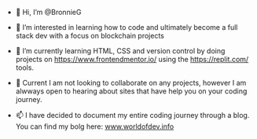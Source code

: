 - 👋 Hi, I’m @BronnieG
- 👀 I’m interested in learning how to code and ultimately become a full stack dev with a focus on blockchain projects
- 🌱 I’m currently learning HTML, CSS and version control by doing projects on https://www.frontendmentor.io/ using the https://replit.com/ tools.
- 💞️ Current I am not looking to collaborate on any projects, however I am alwways open to hearing about sites that have help you on your coding journey.

- 📫 I have decided to document my entire coding journey through a blog.  You can find my bolg here: www.worldofdev.info

<!---
BronnieG/BronnieG is a ✨ special ✨ repository because its `README.md` (this file) appears on your GitHub profile.
You can click the Preview link to take a look at your changes.
--->
